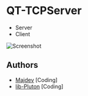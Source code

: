 # QT-TCPServer
* Server
* Client

![Screenshot](https://raw.githubusercontent.com/lib-Pluton/QT-TCPServer/main/Image/Screenshot.jpg)

## Authors
* [Majdev](https://github.com/inc-Majdev) [Coding]
* [lib-Pluton](https://github.com/lib-Pluton) [Coding]

